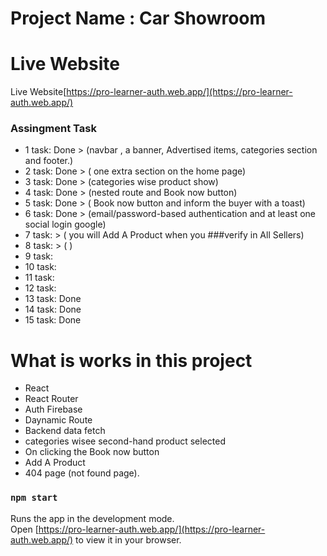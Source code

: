 # Project Name : Car Showroom

# Live Website

Live Website[https://pro-learner-auth.web.app/](https://pro-learner-auth.web.app/)

### Assingment Task
- 1 task: Done > (navbar , a banner, Advertised items, categories section and footer.)
- 2 task: Done > ( one extra section on the home page)
- 3 task: Done > (categories wise product show)
- 4 task: Done > (nested route and Book now button)
- 5 task: Done > ( Book now button and inform the buyer with a toast)
- 6 task: Done > (email/password-based authentication and at least one social login google)
- 7 task:  > ( you will   Add A Product when you ###verify in All Sellers)
- 8 task:  > ( )
- 9 task: 
- 10 task: 
- 11 task: 
- 12 task: 
- 13 task: Done
- 14 task: Done
- 15 task: Done


# What is works in this project

- React
- React Router
- Auth Firebase
- Daynamic Route
- Backend data fetch
- categories wisee second-hand product selected
- On clicking the Book now button
- Add A Product
- 404 page (not found page).

### `npm start`

Runs the app in the development mode.\
Open [https://pro-learner-auth.web.app/](https://pro-learner-auth.web.app/) to view it in your browser.

